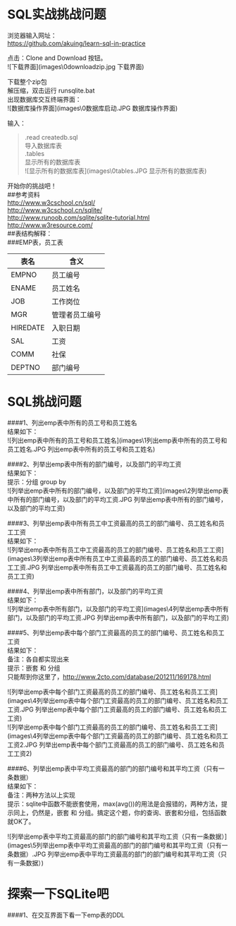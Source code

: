 SQL实战挑战问题  
==================  
浏览器输入网址：  
https://github.com/akuing/learn-sql-in-practice    
  
点击：Clone and Download 按钮。    
![下载界面](images\0downloadzip.jpg 下载界面)    
  
下载整个zip包    
解压缩，双击运行 runsqlite.bat    
出现数据库交互终端界面：    
![数据库操作界面](images\0数据库启动.JPG 数据库操作界面)    
  
输入：    
>.read createdb.sql    
导入数据库表    
>.tables    
显示所有的数据库表    
![显示所有的数据库表](images\0tables.JPG 显示所有的数据库表)    
  
开始你的挑战吧！    
##参考资料    
http://www.w3cschool.cn/sql/    
http://www.w3cschool.cn/sqlite/    
http://www.runoob.com/sqlite/sqlite-tutorial.html    
http://www.w3resource.com/    
##表结构解释：    
###EMP表，员工表    
  
| 表名  | 含义     |    
| ----- | ------- |    
| EMPNO | 员工编号 |    
| ENAME |员工姓名  |    
| JOB   |工作岗位  |    
| MGR   |管理者员工编号|    
| HIREDATE|入职日期 |     
| SAL   |工资 |    
| COMM  |社保  |      
| DEPTNO |部门编号 |    
  
SQL挑战问题  
====================  
####1、列出emp表中所有的员工号和员工姓名  
结果如下：  
![列出emp表中所有的员工号和员工姓名](images\1列出emp表中所有的员工号和员工姓名.JPG 列出emp表中所有的员工号和员工姓名)  
  
  
####2、列举出emp表中所有的部门编号，以及部门的平均工资  
结果如下：  
提示：分组 group by  
![列举出emp表中所有的部门编号，以及部门的平均工资](images\2列举出emp表中所有的部门编号，以及部门的平均工资.JPG 列举出emp表中所有的部门编号，以及部门的平均工资)  
  
  
####3、列举出emp表中所有员工中工资最高的员工的部门编号、员工姓名和员工工资  
结果如下：  
![列举出emp表中所有员工中工资最高的员工的部门编号、员工姓名和员工工资](images\3列举出emp表中所有员工中工资最高的员工的部门编号、员工姓名和员工工资.JPG 列举出emp表中所有员工中工资最高的员工的部门编号、员工姓名和员工工资)  
  
  
####4、列举出emp表中所有部门，以及部门的平均工资  
结果如下：  
![列举出emp表中所有部门，以及部门的平均工资](images\4列举出emp表中所有部门，以及部门的平均工资.JPG 列举出emp表中所有部门，以及部门的平均工资)  
  
####5、列举出emp表中每个部门工资最高的员工的部门编号、员工姓名和员工工资  
结果如下：  
备注：各自都实现出来  
提示：嵌套 和 分组  
只能帮到你这里了，http://www.2cto.com/database/201211/169178.html  
  
![列举出emp表中每个部门工资最高的员工的部门编号、员工姓名和员工工资](images\4列举出emp表中每个部门工资最高的员工的部门编号、员工姓名和员工工资.JPG 列举出emp表中每个部门工资最高的员工的部门编号、员工姓名和员工工资)  
![列举出emp表中每个部门工资最高的员工的部门编号、员工姓名和员工工资](images\4列举出emp表中每个部门工资最高的员工的部门编号、员工姓名和员工工资2.JPG 列举出emp表中每个部门工资最高的员工的部门编号、员工姓名和员工工资2)  
  
####6、列举出emp表中平均工资最高的部门的部门编号和其平均工资（只有一条数据）  
结果如下：  
备注：两种方法以上实现  
提示：sqlite中函数不能嵌套使用，max(avg())的用法是会报错的，两种方法，提示同上，仍然是，嵌套 和 分组。搞定这个题，你的查询、嵌套和分组，包括函数就OK了。  
  
![列举出emp表中平均工资最高的部门的部门编号和其平均工资（只有一条数据）](images\5列举出emp表中平均工资最高的部门的部门编号和其平均工资（只有一条数据）.JPG 列举出emp表中平均工资最高的部门的部门编号和其平均工资（只有一条数据）)  
  
探索一下SQLite吧  
=======================  
####1、在交互界面下看一下emp表的DDL  
  
  